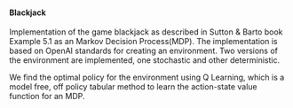 #### Blackjack

Implementation of the game blackjack as described in Sutton & Barto book Example 5.1 as an Markov Decision Process(MDP). The implementation is based on OpenAI standards for creating an environment.
Two versions of the environment are implemented, one stochastic and other deterministic.

We find the optimal policy for the environment using Q Learning, which is a model free, off policy tabular method to learn the action-state value function for an MDP.